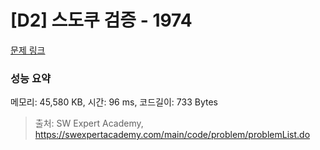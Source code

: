 # [D2] 스도쿠 검증 - 1974 

[문제 링크](https://swexpertacademy.com/main/code/problem/problemDetail.do?contestProbId=AV5Psz16AYEDFAUq) 

### 성능 요약

메모리: 45,580 KB, 시간: 96 ms, 코드길이: 733 Bytes



> 출처: SW Expert Academy, https://swexpertacademy.com/main/code/problem/problemList.do